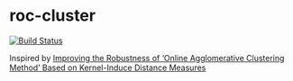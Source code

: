 # roc-cluster

[![Build Status](https://travis-ci.org/hexresearch/roc-cluster.svg?branch=master)](https://travis-ci.org/hexresearch/roc-cluster)

Inspired by [Improving the Robustness of ‘Online Agglomerative Clustering Method’ Based on Kernel-Induce Distance Measures](http://link.springer.com/article/10.1007/s11063-004-2793-y)
